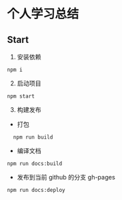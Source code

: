 # 个人学习总结

## Start

1. 安装依赖

```
npm i
```

2. 启动项目

```
npm start
```

3. 构建发布

- 打包

```
  npm run build
```

- 编译文档

```
npm run docs:build
```

- 发布到当前 github 的分支 gh-pages

```
npm run docs:deploy
```
